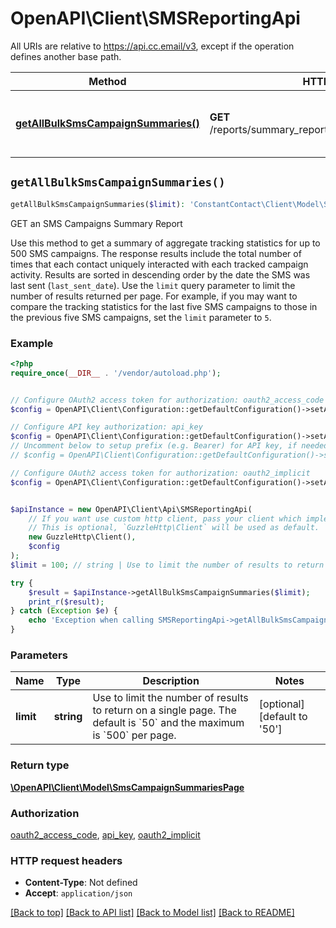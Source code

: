 # OpenAPI\Client\SMSReportingApi

All URIs are relative to https://api.cc.email/v3, except if the operation defines another base path.

| Method | HTTP request | Description |
| ------------- | ------------- | ------------- |
| [**getAllBulkSmsCampaignSummaries()**](SMSReportingApi.md#getAllBulkSmsCampaignSummaries) | **GET** /reports/summary_reports/sms_campaign_summaries | GET an SMS Campaigns Summary Report |


## `getAllBulkSmsCampaignSummaries()`

```php
getAllBulkSmsCampaignSummaries($limit): 'ConstantContact\Client\Model\SmsCampaignSummariesPage
```

GET an SMS Campaigns Summary Report

Use this method to get a summary of aggregate tracking statistics for up to 500 SMS campaigns.  The response results include the total number of times that each contact uniquely interacted with each tracked campaign activity. Results are sorted in descending order by the date the SMS was last sent (`last_sent_date`). Use the `limit` query parameter to limit the number of results returned per page. For example, if you may want to compare the tracking statistics for the last five SMS campaigns to those in the previous five SMS campaigns, set the `limit` parameter to `5`.

### Example

```php
<?php
require_once(__DIR__ . '/vendor/autoload.php');


// Configure OAuth2 access token for authorization: oauth2_access_code
$config = OpenAPI\Client\Configuration::getDefaultConfiguration()->setAccessToken('YOUR_ACCESS_TOKEN');

// Configure API key authorization: api_key
$config = OpenAPI\Client\Configuration::getDefaultConfiguration()->setApiKey('x-api-key', 'YOUR_API_KEY');
// Uncomment below to setup prefix (e.g. Bearer) for API key, if needed
// $config = OpenAPI\Client\Configuration::getDefaultConfiguration()->setApiKeyPrefix('x-api-key', 'Bearer');

// Configure OAuth2 access token for authorization: oauth2_implicit
$config = OpenAPI\Client\Configuration::getDefaultConfiguration()->setAccessToken('YOUR_ACCESS_TOKEN');


$apiInstance = new OpenAPI\Client\Api\SMSReportingApi(
    // If you want use custom http client, pass your client which implements `GuzzleHttp\ClientInterface`.
    // This is optional, `GuzzleHttp\Client` will be used as default.
    new GuzzleHttp\Client(),
    $config
);
$limit = 100; // string | Use to limit the number of results to return on a single page. The default is `50` and the maximum is `500` per page.

try {
    $result = $apiInstance->getAllBulkSmsCampaignSummaries($limit);
    print_r($result);
} catch (Exception $e) {
    echo 'Exception when calling SMSReportingApi->getAllBulkSmsCampaignSummaries: ', $e->getMessage(), PHP_EOL;
}
```

### Parameters

| Name | Type | Description  | Notes |
| ------------- | ------------- | ------------- | ------------- |
| **limit** | **string**| Use to limit the number of results to return on a single page. The default is &#x60;50&#x60; and the maximum is &#x60;500&#x60; per page. | [optional] [default to &#39;50&#39;] |

### Return type

[**\OpenAPI\Client\Model\SmsCampaignSummariesPage**](../Model/SmsCampaignSummariesPage.md)

### Authorization

[oauth2_access_code](../../README.md#oauth2_access_code), [api_key](../../README.md#api_key), [oauth2_implicit](../../README.md#oauth2_implicit)

### HTTP request headers

- **Content-Type**: Not defined
- **Accept**: `application/json`

[[Back to top]](#) [[Back to API list]](../../README.md#endpoints)
[[Back to Model list]](../../README.md#models)
[[Back to README]](../../README.md)
